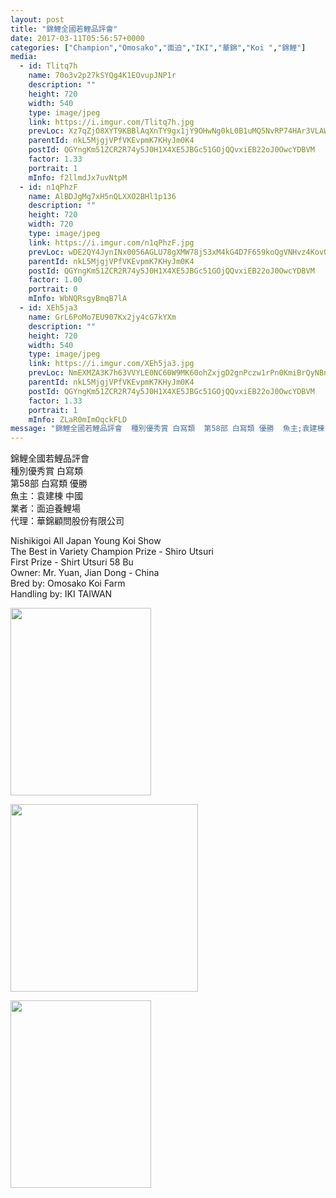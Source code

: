 ```yaml
---
layout: post
title: "錦鯉全國若鯉品評會" 
date: 2017-03-11T05:56:57+0000 
categories: ["Champion","Omosako","面迫","IKI","華錦","Koi ","錦鯉"] 
media:
  - id: Tlitq7h
    name: 70o3v2p27kSYQg4K1EOvupJNP1r
    description: ""   
    height: 720
    width: 540
    type: image/jpeg
    link: https://i.imgur.com/Tlitq7h.jpg
    prevLoc: Xz7qZjO8XYT9KBBlAqXnTY9gx1jY9OHwNg0kL0B1uMQ5NvRP74HAr3VLAWAvILn2mlOQzyIRo7A4P193U3M0z3qrNzi86AlP2jEKiAjVjZQLXkuVjY5roKQyigyNkKnqRkCRKQ7qmNRWiYQn9xn2rgfjkBO1ggG3hYW2zYRqEmFNPPDJXlz2FgYMWzz3KKu1oBN4mAx4TJzzNEq003flnDxK0k64ipE3oW1n1OCPjRxlLA8GsjpX1w27pZHzLqKALqlVu5q
    parentId: nkL5MjgjVPfVKEvpmK7KHyJm0K4
    postId: QGYngKm51ZCR2R74y5J0H1X4XE5JBGc51GOjQQvxiEB22oJ0OwcYDBVM
    factor: 1.33
    portrait: 1
    mInfo: f2llmdJx7uvNtpM
  - id: n1qPhzF
    name: AlBDJgMg7xH5nQLXXO2BHl1p136
    description: ""   
    height: 720
    width: 720
    type: image/jpeg
    link: https://i.imgur.com/n1qPhzF.jpg
    prevLoc: wDE2QY4JynINx0056AGLU78gXMW78jS3xM4kG4D7F659koQgVNHvz4Kov0vGf14ExLX2vVCAm0OkqMg2Sl3WDlpGD2hPy8v3wP56h4qvqgA35yT644GDLYG2cxjAkLLmJ0f4Oq6gr41YSXz6LrmNg9H7n8mQ1jqYFn2EDN33ORfXBgEovllwS5XRwo53kWTGP3pk6BB4s0nqBznyqBCB56jWmvALu3WMDMrODLu03PgLxjkDhVNr9p6rqZTpYwYMo2Dg
    parentId: nkL5MjgjVPfVKEvpmK7KHyJm0K4
    postId: QGYngKm51ZCR2R74y5J0H1X4XE5JBGc51GOjQQvxiEB22oJ0OwcYDBVM
    factor: 1.00
    portrait: 0
    mInfo: WbNQRsgyBmqB7lA
  - id: XEh5ja3
    name: GrL6PoMo7EU907Kx2jy4cG7kYXm
    description: ""   
    height: 720
    width: 540
    type: image/jpeg
    link: https://i.imgur.com/XEh5ja3.jpg
    prevLoc: NmEXMZA3K7h63VVYLE0NC60W9MK60ohZxjgD2gnPczw1rPn0KmiBrQyNBnB4CoRNpqgx5wC3ARx6K9qMflA7Ml018pIZP8LNJRV3hkxGx47Q9qCJyO62GyLNHypVAZPkwwFxWO6DwYyKhvoDm3kLNkFEBMjXLN8xFQZwXQVDvOioKK0NxRWOtOzM9KKYA7f28Z6o7rwKhRX9z366W0fGlwqqvpnpfX7OOBv0DGS2PXWQzj6wIxK0jwlgKvtZ6Xzr35Dncwk
    parentId: nkL5MjgjVPfVKEvpmK7KHyJm0K4
    postId: QGYngKm51ZCR2R74y5J0H1X4XE5JBGc51GOjQQvxiEB22oJ0OwcYDBVM
    factor: 1.33
    portrait: 1
    mInfo: ZLaR0mImOqckFLD
message: "錦鯉全國若鯉品評會  種別優秀賞 白寫類  第58部 白寫類 優勝  魚主;袁建棟 中國  業者;面迫養鯉場  代理;華錦顧問股份有限公司    Nishikigoi All Japan Young Koi Show  The Best in Variety Champion Prize - Shiro Utsuri  First Prize - Shirt Utsuri 58 Bu  Owner; Mr. Yuan, Jian Dong - China  Bred by; Omosako Koi Farm  Handling by; IKI TAIWAN"
---
```


錦鯉全國若鯉品評會  
種別優秀賞 白寫類  
第58部 白寫類 優勝  
魚主：袁建棟 中國  
業者：面迫養鯉場  
代理：華錦顧問股份有限公司  
  
Nishikigoi All Japan Young Koi Show  
The Best in Variety Champion Prize - Shiro Utsuri  
First Prize - Shirt Utsuri 58 Bu  
Owner: Mr. Yuan, Jian Dong - China  
Bred by: Omosako Koi Farm  
Handling by: IKI TAIWAN


[//]: #media:  
<a href="https://i.imgur.com/Tlitq7h.jpg"><img src="https://i.imgur.com/Tlitq7h.jpg" height="300" width="225" /></a> 
  

<a href="https://i.imgur.com/n1qPhzF.jpg"><img src="https://i.imgur.com/n1qPhzF.jpg" height="300" width="300" /></a> 
  

<a href="https://i.imgur.com/XEh5ja3.jpg"><img src="https://i.imgur.com/XEh5ja3.jpg" height="300" width="225" /></a> 
 
